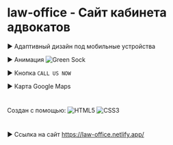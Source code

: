 # law-office - Сайт кабинета адвокатов

:arrow_forward: Адаптивный дизайн под мобильные устройства

:arrow_forward: Анимация ![Green Sock](https://img.shields.io/badge/green%20sock-88CE02?style=for-the-badge&logo=greensock&logoColor=white)

:arrow_forward: Кнопка `CALL US NOW`

:arrow_forward: Карта Google Maps

#

Создан с помощью: ![HTML5](https://img.shields.io/badge/html5-%23E34F26.svg?style=for-the-badge&logo=html5&logoColor=white)  ![CSS3](https://img.shields.io/badge/css3-%231572B6.svg?style=for-the-badge&logo=css3&logoColor=white)

#

:arrow_forward: Ссылка на сайт https://law-office.netlify.app/
